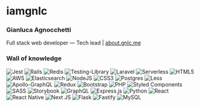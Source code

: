 # iamgnlc

### Gianluca Agnocchetti

Full stack web developer &#8212; Tech lead | [about.gnlc.me](https://about.gnlc.me/)

### Wall of knowledge

<img alt="Jest" src="https://img.shields.io/badge/-jest-%23C21325?style=for-the-badge&logo=jest&logoColor=white"/> <img alt="Rails" src="https://img.shields.io/badge/rails-%23CC0000.svg?style=for-the-badge&logo=ruby-on-rails&logoColor=white"/> <img alt="Redis" src="https://img.shields.io/badge/redis-%23DD0031.svg?style=for-the-badge&logo=redis&logoColor=white"/> <img alt="Testing-Library" src="https://img.shields.io/badge/-TestingLibrary-%23E33332?style=for-the-badge&logo=testing-library&logoColor=white"/> <img alt="Laravel" src="https://img.shields.io/badge/laravel-%23FF2D20.svg?style=for-the-badge&logo=laravel&logoColor=white"/> <img alt="Serverless" src="https://img.shields.io/badge/serverless-%23fd5750.svg?style=for-the-badge&logo=elastic&logoColor=white"/> <img alt="HTML5" src="https://img.shields.io/badge/html5-%23E34F26.svg?style=for-the-badge&logo=html5&logoColor=white"/> <img alt="AWS" src="https://img.shields.io/badge/AWS-%23FF9900.svg?style=for-the-badge&logo=amazon-aws&logoColor=white"/> <img alt="Elasticsearch" src="https://img.shields.io/badge/elasticsearch-%23fed202.svg?style=for-the-badge&logo=elastic&logoColor=white"/> <img alt="NodeJS" src="https://img.shields.io/badge/node.js-%2343853D.svg?style=for-the-badge&logo=node.js&logoColor=white"/> <img alt="CSS3" src="https://img.shields.io/badge/css3-%231572B6.svg?style=for-the-badge&logo=css3&logoColor=white"/> <img alt="Postgres" src ="https://img.shields.io/badge/postgres-%23316192.svg?style=for-the-badge&logo=postgresql&logoColor=white"/> <img alt="Less" src ="https://img.shields.io/badge/less-2B4C80?style=for-the-badge&logo=less&logoColor=white"/> <img alt="Apollo-GraphQL" src="https://img.shields.io/badge/-ApolloGraphQL-311C87?style=for-the-badge&logo=apollo-graphql"/> <img alt="Redux" src="https://img.shields.io/badge/redux-%23593d88.svg?style=for-the-badge&logo=redux&logoColor=white"/> <img alt="Bootstrap" src="https://img.shields.io/badge/bootstrap-%23563D7C.svg?style=for-the-badge&logo=bootstrap&logoColor=white"/> <img alt="PHP" src="https://img.shields.io/badge/php-%23777BB4.svg?style=for-the-badge&logo=php&logoColor=white"/> <img alt="Styled Components" src="https://img.shields.io/badge/styled--components-DB7093?style=for-the-badge&logo=styled-components&logoColor=white"/> <img alt="SASS" src="https://img.shields.io/badge/SASS-hotpink.svg?style=for-the-badge&logo=SASS&logoColor=white"/> <img alt="Storybook" src="https://img.shields.io/badge/-Storybook-FF4785?style=for-the-badge&logo=storybook&logoColor=white"/> <img alt="GraphQL" src="https://img.shields.io/badge/-GraphQL-E10098?style=for-the-badge&logo=graphql"/> <img alt="Express.js" src="https://img.shields.io/badge/express.js-%23404d59.svg?style=for-the-badge&logo=express&logoColor=%2361DAFB"/> <img alt="Python" src="https://img.shields.io/badge/python-%2314354C.svg?style=for-the-badge&logo=python&logoColor=white"/> <img alt="React" src="https://img.shields.io/badge/react-%2320232a.svg?style=for-the-badge&logo=react&logoColor=%2361DAFB"/> <img alt="React Native" src="https://img.shields.io/badge/react_native-%2320232a.svg?style=for-the-badge&logo=react&logoColor=%2361DAFB"/> <img alt="Next JS" src="https://img.shields.io/badge/nextjs-%23000000.svg?style=for-the-badge&logo=next.js&logoColor=white"/> <img alt="Flask" src="https://img.shields.io/badge/flask-%23000000.svg?style=for-the-badge&logo=flask&logoColor=white"/> <img alt="Fastify" src="https://img.shields.io/badge/fastify-%23000000.svg?style=for-the-badge&logo=fastify&logoColor=white"/> <img alt="MySQL" src="https://img.shields.io/badge/mysql-%2300000f.svg?style=for-the-badge&logo=mysql&logoColor=white"/>
